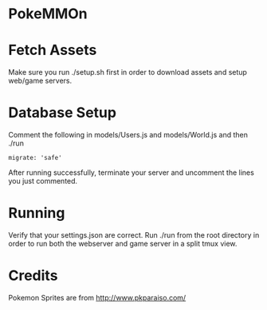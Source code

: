 PokeMMOn
========

Fetch Assets
============
Make sure you run ./setup.sh first in order to download assets and setup web/game servers.

Database Setup
==============
Comment the following in models/Users.js and models/World.js and then ./run      

```
migrate: 'safe'      
```

After running successfully, terminate your server and uncomment the lines you just commented.

Running
=======
Verify that your settings.json are correct.
Run ./run from the root directory in order to run both the webserver and game server in a split tmux view.

Credits
=======
Pokemon Sprites are from http://www.pkparaiso.com/
